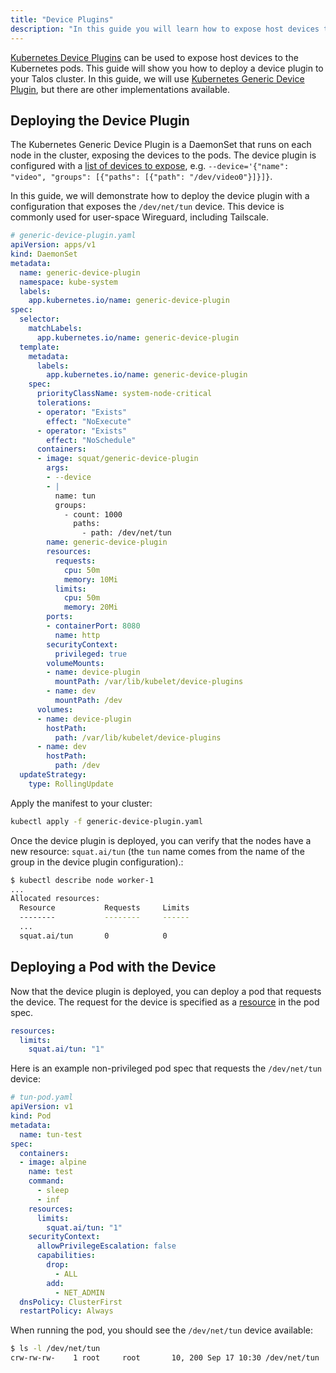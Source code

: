 ```yaml
---
title: "Device Plugins"
description: "In this guide you will learn how to expose host devices to the Kubernetes pods."
---
```


[Kubernetes Device Plugins](https://kubernetes.io/docs/concepts/extend-kubernetes/compute-storage-net/device-plugins/) can be used to expose host devices to the Kubernetes pods.
This guide will show you how to deploy a device plugin to your Talos cluster.
In this guide, we will use [Kubernetes Generic Device Plugin](https://github.com/squat/generic-device-plugin), but there are other implementations available.

## Deploying the Device Plugin

The Kubernetes Generic Device Plugin is a DaemonSet that runs on each node in the cluster, exposing the devices to the pods.
The device plugin is configured with a [list of devices to expose](https://github.com/squat/generic-device-plugin#overview), e.g.
`--device='{"name": "video", "groups": [{"paths": [{"path": "/dev/video0"}]}]}`.

In this guide, we will demonstrate how to deploy the device plugin with a configuration that exposes the `/dev/net/tun` device.
This device is commonly used for user-space Wireguard, including Tailscale.

```yaml
# generic-device-plugin.yaml
apiVersion: apps/v1
kind: DaemonSet
metadata:
  name: generic-device-plugin
  namespace: kube-system
  labels:
    app.kubernetes.io/name: generic-device-plugin
spec:
  selector:
    matchLabels:
      app.kubernetes.io/name: generic-device-plugin
  template:
    metadata:
      labels:
        app.kubernetes.io/name: generic-device-plugin
    spec:
      priorityClassName: system-node-critical
      tolerations:
      - operator: "Exists"
        effect: "NoExecute"
      - operator: "Exists"
        effect: "NoSchedule"
      containers:
      - image: squat/generic-device-plugin
        args:
        - --device
        - |
          name: tun
          groups:
            - count: 1000
              paths:
                - path: /dev/net/tun
        name: generic-device-plugin
        resources:
          requests:
            cpu: 50m
            memory: 10Mi
          limits:
            cpu: 50m
            memory: 20Mi
        ports:
        - containerPort: 8080
          name: http
        securityContext:
          privileged: true
        volumeMounts:
        - name: device-plugin
          mountPath: /var/lib/kubelet/device-plugins
        - name: dev
          mountPath: /dev
      volumes:
      - name: device-plugin
        hostPath:
          path: /var/lib/kubelet/device-plugins
      - name: dev
        hostPath:
          path: /dev
  updateStrategy:
    type: RollingUpdate
```

Apply the manifest to your cluster:

```sh
kubectl apply -f generic-device-plugin.yaml
```

Once the device plugin is deployed, you can verify that the nodes have a new resource: `squat.ai/tun` (the `tun` name comes from the name of the group in the device plugin configuration).:

```sh
$ kubectl describe node worker-1
...
Allocated resources:
  Resource           Requests     Limits
  --------           --------     ------
  ...
  squat.ai/tun       0            0
```

## Deploying a Pod with the Device

Now that the device plugin is deployed, you can deploy a pod that requests the device.
The request for the device is specified as a [resource](https://kubernetes.io/docs/concepts/configuration/manage-resources-containers/) in the pod spec.

```yaml
resources:
  limits:
    squat.ai/tun: "1"
```

Here is an example non-privileged pod spec that requests the `/dev/net/tun` device:

```yaml
# tun-pod.yaml
apiVersion: v1
kind: Pod
metadata:
  name: tun-test
spec:
  containers:
  - image: alpine
    name: test
    command:
      - sleep
      - inf
    resources:
      limits:
        squat.ai/tun: "1"
    securityContext:
      allowPrivilegeEscalation: false
      capabilities:
        drop:
          - ALL
        add:
          - NET_ADMIN
  dnsPolicy: ClusterFirst
  restartPolicy: Always
```

When running the pod, you should see the `/dev/net/tun` device available:

```sh
$ ls -l /dev/net/tun
crw-rw-rw-    1 root     root       10, 200 Sep 17 10:30 /dev/net/tun
```
